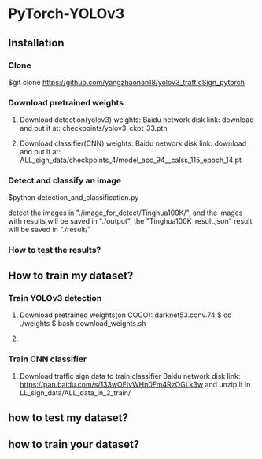 # PyTorch-YOLOv3


## Installation
### Clone 

$git clone https://github.com/yangzhaonan18/yolov3_trafficSign_pytorch
   
    
### Download pretrained weights
1. Download detection(yolov3) weights:
Baidu network disk link: 
download  and put it at: checkpoints/yolov3_ckpt_33.pth

2. Download classifier(CNN) weights:
Baidu network disk link: 
download  and put it at: ALL_sign_data/checkpoints_4/model_acc_94__calss_115_epoch_14.pt

### Detect and classify an image

$python detection_and_classification.py

detect the images in "./image_for_detect/Tinghua100K/", and the images with results will be saved in "./output",
the "Tinghua100K_result.json" result will be saved in "./result/"


### How to test the results?



## How to train my dataset?
### Train YOLOv3 detection
1. Download pretrained weights(on COCO): darknet53.conv.74 
$ cd ./weights
$ bash download_weights.sh

2. 

### Train CNN classifier 
1. Download traffic sign data to train classifier
Baidu network disk link: https://pan.baidu.com/s/133wOElvWHn0Fm4RzOGLk3w
and unzip it in LL_sign_data/ALL_data_in_2_train/


## how to test my dataset?

## how to train your dataset?


